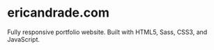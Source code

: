 # ericandrade.com
Fully responsive portfolio website. Built with HTML5, Sass, CSS3, and JavaScript.
